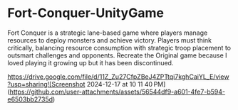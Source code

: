 # Fort-Conquer-UnityGame
Fort Conquer is a strategic lane-based game where players manage resources to deploy monsters and achieve victory. Players must think critically, balancing resource consumption with strategic troop placement to outsmart challenges and opponents. Recreate the Original game because I loved playing it growing up but it has been discontinued.

https://drive.google.com/file/d/11Z_Zu27CfpZBeJ4ZPTtqi7kghCaiYL_E/view?usp=sharing![Screenshot 2024-12-17 at 10 11 40 PM](https://github.com/user-attachments/assets/56544df9-a601-4fe7-b594-e6503bb2735d)
